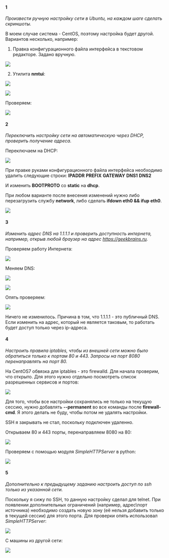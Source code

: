 #### 1
*Произвести ручную настройку сети в Ubuntu, на каждом шаге сделать скриншоты.*

В моем случае система - CentOS, поэтому настройка будет другой.
Вариантов несколько, например:
1. Правка конфигурационного файла интерфейса в текстовом редакторе. Задано вручную.

![](5-1.PNG)

2. Утилита **nmtui**:

![](5-2.PNG)

![](5-3.PNG)

Проверяем:

![](5-4.PNG)

#### 2
*Переключить настройку сети на автоматическую через DHCP, проверить получение адреса.*

Переключаем на DHCP:

![](5-5.PNG)

При правке руками конфигурационного файла интерфейса необходимо удалить следующие строки:
**IPADDR**
**PREFIX**
**GATEWAY**
**DNS1**
**DNS2**

И изменить **BOOTPROTO** со **static** на **dhcp**.

При любом варианте после внесения изменений нужно либо перезагрузить службу **network**, либо сделать **ifdown eth0 && ifup eth0**.

![](5-6.PNG)

#### 3
*Изменить адрес DNS на 1.1.1.1 и проверить доступность интернета, например, открыв любой браузер на адрес https://geekbrains.ru.*

Проверяем работу Интернета:

![](5-7.PNG)

Меняем DNS:

![](5-8.PNG)

![](5-9.PNG)

Опять проверяем:

![](5-10.PNG)

Ничего не изменилось. Причина в том, что 1.1.1.1 - это публичный DNS. Если изменить на адрес, который не является таковым, то работать будет доступ только через ip-адреса.

#### 4
*Настроить правила iptables, чтобы из внешней сети можно было обратиться только к портам 80 и 443. Запросы на порт 8080 перенаправлять на порт 80.*

На CentOS7 обвязка для iptables - это firewalld. Для начала проверим, что открыто. Для этого нужно отдельно посмотреть список разрешенных сервисов и портов:

![](5-11.PNG)

Для того, чтобы все настройки сохранялись не только на текущую сессию, нужно добавлять **--permanent** во все команды после **firewall-cmd**. Я этого делать не буду, чтобы потом не удалять настройки.

SSH я закрывать не стал, поскольку подключен удаленно.

Открываем 80 и 443 порты, перенаправляем 8080 на 80:

![](5-12.PNG)

Проверяем с помощью модуля *SimpleHTTPServer* в python:

![](5-13.PNG)

#### 5
*Дополнительно к предыдущему заданию настроить доступ по ssh только из указанной сети.*

Поскольку я сижу по SSH, то данную настройку сделал для telnet. При появлении дополнительных ограничений (например, адрес\порт источника) необходимо создать новую зону (её нельзя добавить только в текущей сессии) для этого порта. Для проверки опять использовал *SimpleHTTPServer*:

![](5-14.PNG)

С машины из другой сети:

![](5-15.PNG)
